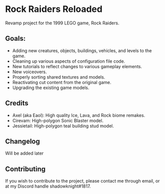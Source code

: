 # Rock Raiders Reloaded
Revamp project for the 1999 LEGO game, Rock Raiders.

Goals:
--------------
- Adding new creatures, objects, buildings, vehicles, and levels to the game.
- Cleaning up various aspects of configuration file code.
- New tutorials to reflect changes to various gameplay elements.
- New voiceovers.
- Properly sorting shared textures and models.
- Reactivating cut content from the original game.
- Upgrading the existing game models.


Credits
--------------
- Axel (aka Eaol): High quality Ice, Lava, and Rock biome remakes.
- Cirevam: High-polygon Sonic Blaster model.
- Jessietail: High-polygon teal building stud model.


Changelog
--------------
Will be added later


Contributing
--------------
If you wish to contribute to the project, please contact me through email, or at my Discord handle shadowknight#1817.